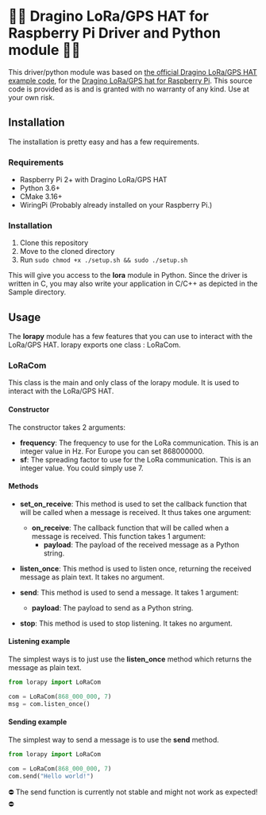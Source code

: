 # 👨‍💻 Dragino LoRa/GPS HAT for Raspberry Pi Driver and Python module 👨‍💻
This driver/python module was based on [the official Dragino LoRa/GPS HAT example code](https://github.com/dragino/rpi-lora-tranceiver), for the [Dragino LoRa/GPS hat for Raspberry Pi](https://www.dragino.com/products/lora/item/106-lora-gps-hat.html).
This source code is provided as is and is granted with no warranty of any kind. Use at your own risk.

## Installation
The installation is pretty easy and has a few requirements.

### Requirements
* Raspberry Pi 2+ with Dragino LoRa/GPS HAT
* Python 3.6+
* CMake 3.16+
* WiringPi (Probably already installed on your Raspberry Pi.)

### Installation
1. Clone this repository
2. Move to the cloned directory
3. Run `sudo chmod +x ./setup.sh && sudo ./setup.sh`

This will give you access to the **lora** module in Python. Since the driver is written in C, you may also write your application in C/C++ as depicted in the Sample directory.

## Usage
The **lorapy** module has a few features that you can use to interact with the LoRa/GPS HAT. lorapy exports one class : LoRaCom.

### LoRaCom
This class is the main and only class of the lorapy module. It is used to interact with the LoRa/GPS HAT.

#### Constructor
The constructor takes 2 arguments:
* **frequency**: The frequency to use for the LoRa communication. This is an integer value in Hz. For Europe you can set 868000000.
* **sf**: The spreading factor to use for the LoRa communication. This is an integer value. You could simply use 7.

#### Methods
* **set_on_receive**: This method is used to set the callback function that will be called when a message is received. It thus takes one argument:
  * **on_receive**: The callback function that will be called when a message is received. This function takes 1 argument:
    * **payload**: The payload of the received message as a Python string.

* **listen_once**: This method is used to listen once, returning the received message as plain text. It takes no argument.

* **send**: This method is used to send a message. It takes 1 argument:
  * **payload**: The payload to send as a Python string.

* **stop**: This method is used to stop listening. It takes no argument.

#### Listening example
The simplest ways is to just use the **listen_once** method which returns the message as plain text.

```python
from lorapy import LoRaCom

com = LoRaCom(868_000_000, 7)
msg = com.listen_once()
```

#### Sending example
The simplest way to send a message is to use the **send** method.

```python
from lorapy import LoRaCom

com = LoRaCom(868_000_000, 7)
com.send("Hello world!")
```

⛔ The send function is currently not stable and might not work as expected! ⛔